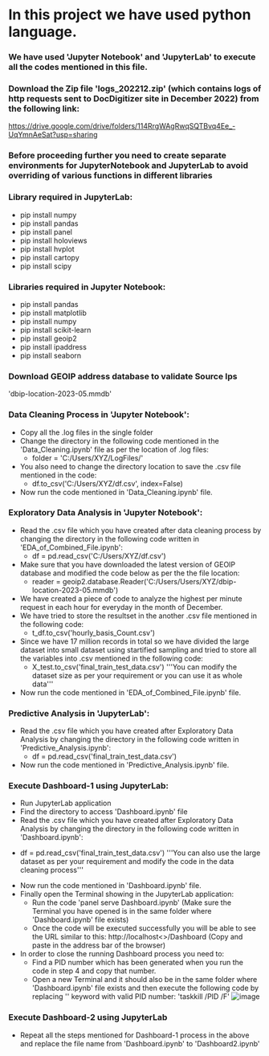 # In this project we have used python language.
### We have used 'Jupyter Notebook' and 'JupyterLab' to execute all the codes mentioned in this file.
### Download the Zip file 'logs_202212.zip' (which contains logs of http requests sent to DocDigitizer site in December 2022) from the following link:
https://drive.google.com/drive/folders/114RrgWAgRwqSQTBvq4Ee_-UqYmnAeSat?usp=sharing
### Before proceeding further you need to create separate environments for JupyterNotebook and JupyterLab to avoid overriding of various functions in different libraries

### Library required in JupyterLab:
* pip install numpy
* pip install pandas
* pip install panel
* pip install holoviews
* pip install hvplot
* pip install cartopy
* pip install scipy

### Libraries required in Jupyter Notebook:
* pip install pandas
* pip install matplotlib
* pip install numpy
* pip install scikit-learn
* pip install geoip2
* pip install ipaddress
* pip install seaborn

### Download GEOIP address database to validate Source Ips
'dbip-location-2023-05.mmdb'


### Data Cleaning Process in 'Jupyter Notebook':
* Copy all the .log files in the single folder
* Change the directory in the following code mentioned in the 'Data_Cleaning.ipynb' file as per the location of .log files:
   - folder = 'C:/Users/XYZ/LogFiles/'
* You also need to change the directory location to save the .csv file mentioned in the code:
  - df.to_csv('C:/Users/XYZ/df.csv', index=False)
* Now run the code mentioned in 'Data_Cleaning.ipynb' file.

### Exploratory Data Analysis in 'Jupyter Notebook':
* Read the .csv file which you have created after data cleaning process by changing the directory in the following code written in 'EDA_of_Combined_File.ipynb':
  - df = pd.read_csv('C:/Users/XYZ/df.csv')
* Make sure that you have downloaded the latest version of GEOIP database and modified the code below as per the the file location:
  - reader = geoip2.database.Reader('C:/Users/Users/XYZ/dbip-location-2023-05.mmdb')
* We have created a piece of code to analyze the highest per minute request in each hour for everyday in the month of December.
* We have tried to store the resultset in the another .csv file mentioned in the following code:
  - t_df.to_csv('hourly_basis_Count.csv')
* Since we have 17 million records in total so we have divided the large dataset into small dataset using startified sampling and tried to store all the variables into .csv mentioned in the following code:
  - X_test.to_csv('final_train_test_data.csv') '''You can modify the dataset size as per your requirement or you can use it as whole data'''
* Now run the code mentioned in 'EDA_of_Combined_File.ipynb' file.

### Predictive Analysis in 'JupyterLab':
* Read the .csv file which you have created after Exploratory Data Analysis by changing the directory in the following code written in 'Predictive_Analysis.ipynb':
  - df = pd.read_csv('final_train_test_data.csv')
* Now run the code mentioned in 'Predictive_Analysis.ipynb' file.

### Execute Dashboard-1 using JupyterLab:
* Run JupyterLab application
*  Find the directory to access 'Dashboard.ipynb' file
*  Read the .csv file which you have created after Exploratory Data Analysis by changing the directory in the following code written in 'Dashboard.ipynb':
  - df = pd.read_csv('final_train_test_data.csv') '''You can also use the large dataset as per your requirement and modify the code in the data cleaning process'''
* Now run the code mentioned in 'Dashboard.ipynb' file.
* Finally open the Terminal showing in the JupyterLab application:
  - Run the code 'panel serve Dashboard.ipynb' (Make sure the Terminal you have opened is in the same folder where 'Dashboard.ipynb' file exists)
  - Once the code will be executed successfully you will be able to see the URL similar to this: http://localhost<>/Dashboard (Copy and paste in the address bar of the browser)
* In order to close the running Dashboard process you need to:
  - Find a PID number which has been generated when you run the code in step 4 and copy that number.
  - Open a new Terminal and it should also be in the same folder where 'Dashboard.ipynb' file exists and then execute the following code by replacing '<PID>' keyword with valid PID number: 'taskkill /PID <PID> /F'
![image](https://github.com/enggabhishek/Out-of-Pattern-Detection/assets/29338852/c1502938-9191-4b71-bfb7-771e0aee2063)

    
### Execute Dashboard-2 using JupyterLab
* Repeat all the steps mentioned for Dashboard-1 process in the above and replace the file name from 'Dashboard.ipynb' to 'Dashboard2.ipynb'
